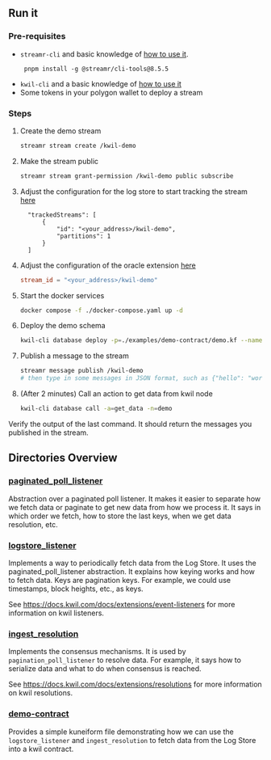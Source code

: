 ## Run it

### Pre-requisites
- `streamr-cli` and basic knowledge of [how to use it](https://docs.streamr.network/usage/cli-tool).
  ```shell
   pnpm install -g @streamr/cli-tools@8.5.5
   ```
- `kwil-cli` and a basic knowledge of [how to use it](https://docs.kwil.com/docs/kwil-cli/installation)
- Some tokens in your polygon wallet to deploy a stream

### Steps
1. Create the demo stream
    ```bash
   streamr stream create /kwil-demo
    ```
   
2. Make the stream public
    ```bash
   streamr stream grant-permission /kwil-demo public subscribe
    ```
   
3. Adjust the configuration for the log store to start tracking the stream [here](./examples/logstore-node-config.json)
   ```
     "trackedStreams": [
         {
             "id": "<your_address>/kwil-demo",
             "partitions": 1
         }
     ]
   ```

4. Adjust the configuration of the oracle extension [here](./examples/single-node/config.toml)
   ```toml
   stream_id = "<your_address>/kwil-demo"
   ```
   
5. Start the docker services
   ```bash
   docker compose -f ./docker-compose.yaml up -d
   ```
   
6. Deploy the demo schema
   ```bash
   kwil-cli database deploy -p=./examples/demo-contract/demo.kf --name=demo --sync
    ```
   
7. Publish a message to the stream
    ```bash
   streamr message publish /kwil-demo
   # then type in some messages in JSON format, such as {"hello": "world"}
    ```
   
8. (After 2 minutes) Call an action to get data from kwil node
    ```bash
    kwil-cli database call -a=get_data -n=demo
   ```

Verify the output of the last command. It should return the messages you published in the stream.

## Directories Overview

### [paginated_poll_listener](./internal/paginated_poll_listener)

Abstraction over a paginated poll listener. It makes it easier to separate how we fetch data or paginate to get new data from how we process it.
It says in which order we fetch, how to store the last keys, when we get data resolution, etc.

### [logstore_listener](internal/extensions/listeners/logstore_listener)

Implements a way to periodically fetch data from the Log Store. It uses the paginated_poll_listener abstraction. It explains how keying works and how to fetch data. Keys are pagination keys. For example, we could use timestamps, block heights, etc., as keys.

See https://docs.kwil.com/docs/extensions/event-listeners for more information on kwil listeners.

### [ingest_resolution](internal/extensions/resolutions/ingest_resolution)

Implements the consensus mechanisms. It is used by `pagination_poll_listener` to resolve data. For example, it says how to serialize data and what to do when consensus is reached.

See https://docs.kwil.com/docs/extensions/resolutions for more information on kwil resolutions.

### [demo-contract](./examples/demo-contract)

Provides a simple kuneiform file demonstrating how we can use the `logstore_listener` and `ingest_resolution` to fetch data from the Log Store into a kwil contract.
